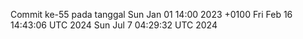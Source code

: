 Commit ke-55 pada tanggal Sun Jan 01 14:00 2023 +0100
Fri Feb 16 14:43:06 UTC 2024
Sun Jul  7 04:29:32 UTC 2024
